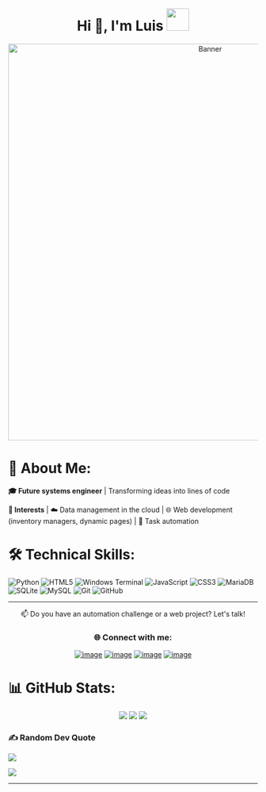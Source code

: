 <h1 align="center">Hi 👋, I'm Luis 
  
  <img height="45" src="https://cdn3.emoji.gg/emojis/93156-tiger-laugh.png">
</h1>

<div align="center">
  <img src="https://media1.giphy.com/media/v1.Y2lkPTc5MGI3NjExemR1eWdhanNiZ3c5OGJ1N203bXFtZGd3cTB0bjc2YTBvMnRtcXlnMiZlcD12MV9pbnRlcm5hbF9naWZfYnlfaWQmY3Q9Zw/jqwzq0LoZOfLqqJZ0b/giphy.gif" alt="Banner"  width="800px"/>
</div>


# 📌  About Me:

**🎓 Future systems engineer** | Transforming ideas into lines of code
  
  
**🌱 Interests**  | ☁️ Data management in the cloud | 🌐 Web development (inventory managers, dynamic pages) | 🤖 Task automation



# 🛠️ Technical Skills:
![Python](https://img.shields.io/badge/python-3670A0?style=for-the-badge&logo=python&logoColor=ffdd54) ![HTML5](https://img.shields.io/badge/html5-%23E34F26.svg?style=for-the-badge&logo=html5&logoColor=white) ![Windows Terminal](https://img.shields.io/badge/Windows%20Terminal-%234D4D4D.svg?style=for-the-badge&logo=windows-terminal&logoColor=white) ![JavaScript](https://img.shields.io/badge/javascript-%23323330.svg?style=for-the-badge&logo=javascript&logoColor=%23F7DF1E) ![CSS3](https://img.shields.io/badge/css3-%231572B6.svg?style=for-the-badge&logo=css3&logoColor=white) ![MariaDB](https://img.shields.io/badge/MariaDB-003545?style=for-the-badge&logo=mariadb&logoColor=white) ![SQLite](https://img.shields.io/badge/sqlite-%2307405e.svg?style=for-the-badge&logo=sqlite&logoColor=white) ![MySQL](https://img.shields.io/badge/mysql-4479A1.svg?style=for-the-badge&logo=mysql&logoColor=white) ![Git](https://img.shields.io/badge/git-%23F05033.svg?style=for-the-badge&logo=git&logoColor=white) ![GitHub](https://img.shields.io/badge/github-%23121011.svg?style=for-the-badge&logo=github&logoColor=white)

------
<p align="center">📫 Do you have an automation challenge or a web project? Let's talk!</p>

<h3 align="center">🌐 Connect with me:</h3>
<div align="center">

[![image](https://img.shields.io/badge/LinkedIn-0077B5?style=for-the-badge&logo=linkedin&logoColor=white)](https://www.linkedin.com/in/luis-carlos-guerra-a8bb08274/)
[![image](https://img.shields.io/badge/Instagram-E4405F?style=for-the-badge&logo=instagram&logoColor=white)]()
[![image](https://img.shields.io/badge/Twitter-1DA1F2?style=for-the-badge&logo=twitter&logoColor=white)]()
[![image](https://img.shields.io/badge/Gmail-D14836?style=for-the-badge&logo=gmail&logoColor=white)](mailto:guerraherrera000@gmail.com)
  
</div>


# 📊 GitHub Stats:
<div align="center">
  <img src="https://github-readme-stats.vercel.app/api?username=sgGuerra&theme=dark&hide_border=false&include_all_commits=false&count_private=false" />
  <img src="https://github-readme-streak-stats.herokuapp.com/?user=sgGuerra&theme=dark&hide_border=false" />
  <img src="https://github-readme-stats.vercel.app/api/top-langs/?username=sgGuerra&theme=dark&hide_border=false&include_all_commits=false&count_private=false&layout=compact" />
</div>


### ✍️ Random Dev Quote
![](https://quotes-github-readme.vercel.app/api?type=horizontal&theme=radical)

[![](https://visitcount.itsvg.in/api?id=sgGuerra&icon=0&color=0)](https://visitcount.itsvg.in)

<!-- Proudly created with GPRM ( https://gprm.itsvg.in ) -->
------
